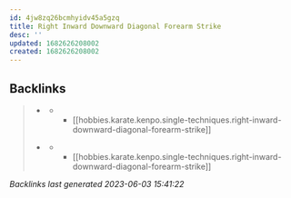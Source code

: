 ```yaml
---
id: 4jw8zq26bcmhyidv45a5gzq
title: Right Inward Downward Diagonal Forearm Strike
desc: ''
updated: 1682626208002
created: 1682626208002
---
```


## Backlinks

> - [](..\techniques\hobbies.karate.kenpo.techniques.twin-kimono.md)
>   - - [[hobbies.karate.kenpo.single-techniques.right-inward-downward-diagonal-forearm-strike]]
>    
> - [](..\techniques\lone-kimono.md)
>   - - [[hobbies.karate.kenpo.single-techniques.right-inward-downward-diagonal-forearm-strike]]

_Backlinks last generated 2023-06-03 15:41:22_


